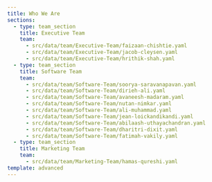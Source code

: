 ```yaml
---
title: Who We Are
sections:
  - type: team_section
    title: Executive Team
    team:
      - src/data/team/Executive-Team/faizaan-chishtie.yaml
      - src/data/team/Executive-Team/jacob-cleysen.yaml
      - src/data/team/Executive-Team/hrithik-shah.yaml
  - type: team_section
    title: Software Team
    team:
      - src/data/team/Software-Team/soorya-saravanapavan.yaml
      - src/data/team/Software-Team/dirieh-ali.yaml
      - src/data/team/Software-Team/avaneesh-madaram.yaml
      - src/data/team/Software-Team/nutan-nimkar.yaml
      - src/data/team/Software-Team/ali-muhammad.yaml
      - src/data/team/Software-Team/jean-loickandikandi.yaml
      - src/data/team/Software-Team/abilaash-uthayachandran.yaml
      - src/data/team/Software-Team/dharitri-dixit.yaml
      - src/data/team/Software-Team/fatimah-vakily.yaml
  - type: team_section
    title: Marketing Team
    team:
      - src/data/team/Marketing-Team/hamas-qureshi.yaml
template: advanced
---
```

